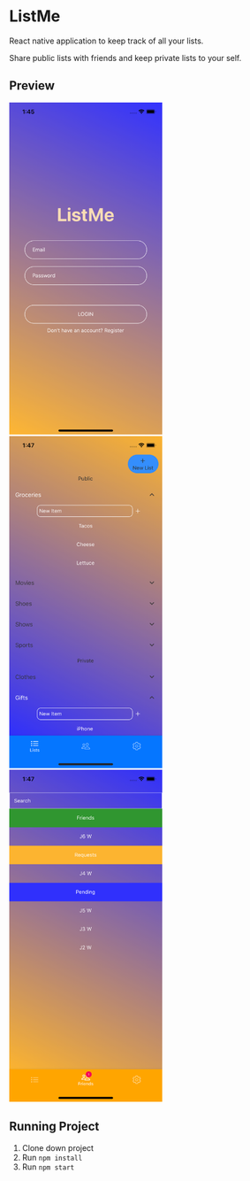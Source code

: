 # ListMe
React native application to keep track of all your lists.

Share public lists with friends and keep private lists to your self.

## Preview

<img src="./assets/Home.png" height="600">
<img src="./assets/Lists.png" height="600">
<img src="./assets/Friends.png" height="600">

## Running Project

1. Clone down project
1. Run ```npm install```
1. Run ```npm start```